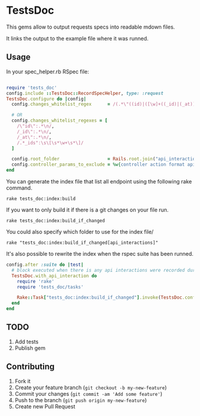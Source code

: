 # TestsDoc

This gems allow to output requests specs into readable mdown files.

It links the output to the example file where it was runned.

## Usage

In your spec_helper.rb RSpec file:

```ruby

require 'tests_doc'
config.include ::TestsDoc::RecordSpecHelper, type: :request
TestsDoc.configure do |config|
  config.changes_whitelist_regex      = /(.*\"((id)|([\w]+((_id)|(_at))))\":.*\n)|(.*_ids":\s\[\s*\w+\s*\])/ # default: ""

  # OR
  config.changes_whitelist_regexes = [
    /\"id\":.*\n/,
    /_id\":.*\n/,
    /_at\":.*\n/,
    /.*_ids":\s\[\s*\w+\s*\]/
  ]

  config.root_folder                  = Rails.root.join("api_interactions") # default: tests-doc
  config.controller_params_to_exclude = %w{controller action format api_key} # default: %w{controller action format}
end

```

You can generate the index file that list all endpoint using the following rake command.

    rake tests_doc:index:build

If you want to only build it if there is a git changes on your file run.

    rake tests_doc:index:build_if_changed

You could also specify which folder to use for the index file/

    rake "tests_doc:index:build_if_changed[api_interactions]"

It's also possible to rewrite the index when the rspec suite has been runned.

```ruby
config.after :suite do |test|
  # block executed when there is any api interactions were recorded during the rspec
  TestsDoc.with_api_interaction do
    require 'rake'
    require 'tests_doc/tasks'

    Rake::Task["tests_doc:index:build_if_changed"].invoke(TestsDoc.configuration.root_folder)
  end
end
```

## TODO

1. Add tests
2. Publish gem

## Contributing

1. Fork it
2. Create your feature branch (`git checkout -b my-new-feature`)
3. Commit your changes (`git commit -am 'Add some feature'`)
4. Push to the branch (`git push origin my-new-feature`)
5. Create new Pull Request
